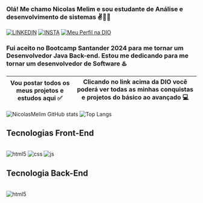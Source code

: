 ### Olá! Me chamo Nicolas Melim e sou estudante de Análise e desenvolvimento de sistemas ✌️👨‍💻

[![LINKEDIN](https://img.shields.io/badge/LinkedIn-0077B5?style=for-the-badge&logo=linkedin&logoColor=white)](https://www.linkedin.com/in/nicolas-melim-80537b213/)
[![INSTA](https://img.shields.io/badge/Instagram-E4405F?style=for-the-badge&logo=instagram&logoColor=white)](https://www.instagram.com/_nmelim_/)
[![Meu Perfil na DIO](https://img.shields.io/badge/-Meu%20Perfil%20na%20DIO-0077B5?style=for-the-badge&logo=gitbook&logoColor=white)](https://www.dio.me/users/melimnicolas)
 
### Fui aceito no Bootcamp Santander 2024 para me tornar um Desenvolvedor Java Back-end. Estou me dedicando para me tornar um desenvolvedor de Software ♨️ 
 |Vou postar todos os meus projetos e estudos aqui ✅|Clicando no link acima da DIO você poderá ver todas as minhas conquistas e projetos do básico ao avançado 💻|
 |------------------------------------------------|---------------------------------------------------------------------------------------------------|

 


![NicolasMelim GitHub stats](https://github-readme-stats.vercel.app/api?username=NicolasMelim&show_icons=true&theme=tokyonight)
![Top Langs](https://github-readme-stats.vercel.app/api/top-langs/?username=NicolasMelim&hide_progress=true)
## Tecnologias Front-End

<div style="display: inline_block"><br/> 
  <img aling="center" alt="html5" src="https://img.shields.io/badge/HTML-239120?style=for-the-badge&logo=html5&logoColor=white"/>
   <img aling="center" alt="css" src="https://img.shields.io/badge/CSS-239120?&style=for-the-badge&logo=css3&logoColor=white"/>
    <img aling="center" alt="js" src="https://img.shields.io/badge/JavaScript-F7DF1E?style=for-the-badge&logo=javascript&logoColor=black"/>
</div>

## Tecnologia Back-End

<div style="display: inline_block"><br/> 
  <img aling="center" alt="html5" src="https://img.shields.io/badge/Python-3776AB?style=for-the-badge&logo=python&logoColor=white"/>
</div>

